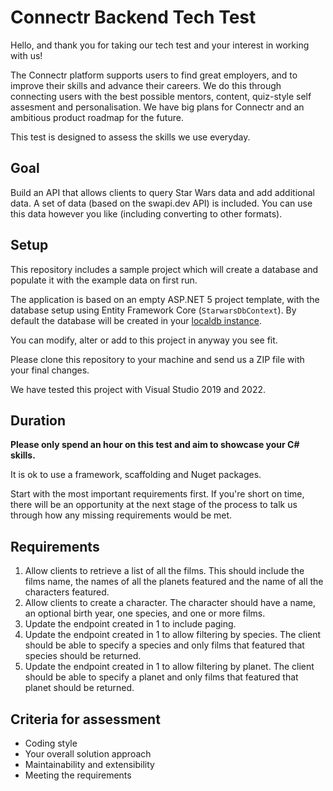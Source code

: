 # Connectr Backend Tech Test

Hello, and thank you for taking our tech test and your interest in working with us!

The Connectr platform supports users to find great employers, and to improve their skills and advance their careers. We do this through connecting users with the best possible mentors, content, quiz-style self assesment and personalisation. We have big plans for Connectr and an ambitious product roadmap for the future.

This test is designed to assess the skills we use everyday.

## Goal

Build an API that allows clients to query Star Wars data and add additional data. A set of data (based on the swapi.dev API) is included. You can use this data however you like (including converting to other formats).

## Setup

This repository includes a sample project which will create a database and populate it with the example data on first run.

The application is based on an empty ASP.NET 5 project template, with the database setup using Entity Framework Core (`StarwarsDbContext`). By default the database will be created in your [localdb instance](https://docs.microsoft.com/en-us/sql/database-engine/configure-windows/sql-server-express-localdb?view=sql-server-ver15).

You can modify, alter or add to this project in anyway you see fit.

Please clone this repository to your machine and send us a ZIP file with your final changes.

We have tested this project with Visual Studio 2019 and 2022.

## Duration

**Please only spend an hour on this test and aim to showcase your C# skills.**

It is ok to use a framework, scaffolding and Nuget packages.

Start with the most important requirements first. If you're short on time, there will be an opportunity at the next stage of the process to talk us through how any missing requirements would be met.

## Requirements

1. Allow clients to retrieve a list of all the films. This should include the films name, the names of all the planets featured and the name of all the characters featured.
2. Allow clients to create a character. The character should have a name, an optional birth year, one species, and one or more films.
3. Update the endpoint created in 1 to include paging.
4. Update the endpoint created in 1 to allow filtering by species. The client should be able to specify a species and only films that featured that species should be returned.
5. Update the endpoint created in 1 to allow filtering by planet. The client should be able to specify a planet and only films that featured that planet should be returned.

## Criteria for assessment

- Coding style
- Your overall solution approach
- Maintainability and extensibility
- Meeting the requirements
